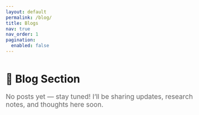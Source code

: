 ```yaml
---
layout: default
permalink: /blog/
title: Blogs
nav: true
nav_order: 1
pagination:
  enabled: false
---
```


<div class="post text-center" style="margin-top: 3rem; margin-bottom: 3rem;">
  <h1>📝 Blog Section</h1>
  <p style="font-size: 1.1rem; color: #666;">
    No posts yet — stay tuned! I’ll be sharing updates, research notes, and thoughts here soon.
  </p>
</div>
